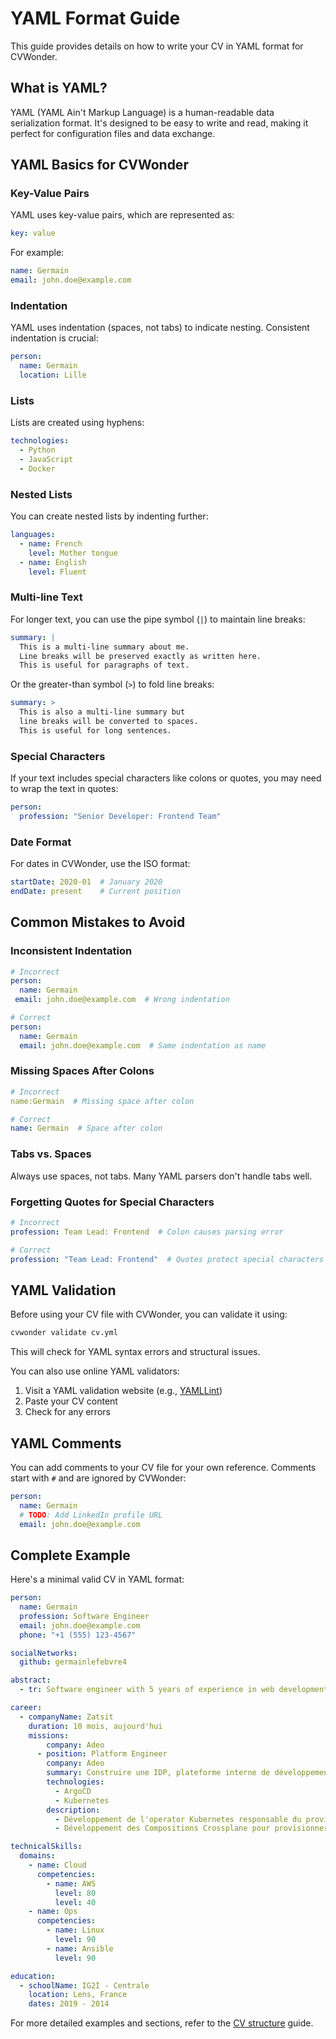 # YAML Format Guide

This guide provides details on how to write your CV in YAML format for CVWonder.

## What is YAML?

YAML (YAML Ain't Markup Language) is a human-readable data serialization format. It's designed to be easy to write and read, making it perfect for configuration files and data exchange.

## YAML Basics for CVWonder

### Key-Value Pairs

YAML uses key-value pairs, which are represented as:

```yaml
key: value
```

For example:

```yaml
name: Germain
email: john.doe@example.com
```

### Indentation

YAML uses indentation (spaces, not tabs) to indicate nesting. Consistent indentation is crucial:

```yaml
person:
  name: Germain
  location: Lille
```

### Lists

Lists are created using hyphens:

```yaml
technologies:
  - Python
  - JavaScript
  - Docker
```

### Nested Lists

You can create nested lists by indenting further:

```yaml
languages:
  - name: French
    level: Mother tongue
  - name: English
    level: Fluent
```

### Multi-line Text

For longer text, you can use the pipe symbol (`|`) to maintain line breaks:

```yaml
summary: |
  This is a multi-line summary about me.
  Line breaks will be preserved exactly as written here.
  This is useful for paragraphs of text.
```

Or the greater-than symbol (`>`) to fold line breaks:

```yaml
summary: >
  This is also a multi-line summary but
  line breaks will be converted to spaces.
  This is useful for long sentences.
```

### Special Characters

If your text includes special characters like colons or quotes, you may need to wrap the text in quotes:

```yaml
person:
  profession: "Senior Developer: Frontend Team"
```

### Date Format

For dates in CVWonder, use the ISO format:

```yaml
startDate: 2020-01  # January 2020
endDate: present    # Current position
```

## Common Mistakes to Avoid

### Inconsistent Indentation

```yaml
# Incorrect
person:
  name: Germain
 email: john.doe@example.com  # Wrong indentation

# Correct
person:
  name: Germain
  email: john.doe@example.com  # Same indentation as name
```

### Missing Spaces After Colons

```yaml
# Incorrect
name:Germain  # Missing space after colon

# Correct
name: Germain  # Space after colon
```

### Tabs vs. Spaces

Always use spaces, not tabs. Many YAML parsers don't handle tabs well.

### Forgetting Quotes for Special Characters

```yaml
# Incorrect
profession: Team Lead: Frontend  # Colon causes parsing error

# Correct
profession: "Team Lead: Frontend"  # Quotes protect special characters
```

## YAML Validation

Before using your CV file with CVWonder, you can validate it using:

```bash
cvwonder validate cv.yml
```

This will check for YAML syntax errors and structural issues.

You can also use online YAML validators:

1. Visit a YAML validation website (e.g., [YAMLLint](http://www.yamllint.com/))
2. Paste your CV content
3. Check for any errors

## YAML Comments

You can add comments to your CV file for your own reference. Comments start with `#` and are ignored by CVWonder:

```yaml
person:
  name: Germain
  # TODO: Add LinkedIn profile URL
  email: john.doe@example.com
```

## Complete Example

Here's a minimal valid CV in YAML format:

```yaml
person:
  name: Germain
  profession: Software Engineer
  email: john.doe@example.com
  phone: "+1 (555) 123-4567"

socialNetworks:
  github: germainlefebvre4

abstract:
  - tr: Software engineer with 5 years of experience in web development.

career:
  - companyName: Zatsit
    duration: 10 mois, aujourd'hui
    missions:
        company: Adeo
      - position: Platform Engineer
        company: Adeo
        summary: Construire une IDP, plateforme interne de développement, totalement managée pour aider les développeurs à se focaliser sur le code. Sur base du code source, la plateforme provisionne l'infrastructure sous-jacente, les base de données, la construction des artefact et publication sur la registry, le déploiement dans Kubernetes, l'intégration du monitoring avec Datadog et construction des Monitors.
        technologies:
          - ArgoCD
          - Kubernetes
        description:
          - Développement de l'operator Kubernetes responsable du provisioning des bases de données
          - Développement des Compositions Crossplane pour provisionner les base de données

technicalSkills:
  domains:
    - name: Cloud
      competencies:
        - name: AWS
          level: 80
          level: 40
    - name: Ops
      competencies:
        - name: Linux
          level: 90
        - name: Ansible
          level: 90

education:
  - schoolName: IG2I - Centrale
    location: Lens, France
    dates: 2019 - 2014
```

For more detailed examples and sections, refer to the [CV structure](https://cvwonder.readthedocs.io/en/latest/getting-started/write-cv/) guide.
